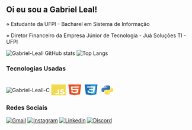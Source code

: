 
## Oi eu sou a Gabriel Leal!
⋄ Estudante da UFPI - Bacharel em Sistema de Informação

⋄ Diretor Financeiro da Empresa Júnior de Tecnologia - Juá Soluções TI - UFPI

![Gabriel-Leall GitHub stats](https://github-readme-stats.vercel.app/api?username=Gabriel-Leall&theme=midnight-purple&show_icons=true)
![Top Langs](https://github-readme-stats.vercel.app/api/top-langs/?username=Gabriel-Leall&layout=compact&theme=midnight-purple)


### Tecnologias Usadas
<div style="display: inline_block"><br>
  <img align="center" alt="Gabriel-Leall-C" height="32" width="40" src="https://cdn.jsdelivr.net/gh/devicons/devicon@latest/icons/c/c-original.svg" />
  <img align="center" alt="Gabriel-Leall-Js" height="30" width="40" src="https://raw.githubusercontent.com/devicons/devicon/master/icons/javascript/javascript-plain.svg">
  <img align="center" alt="Gabriel-Leall-HTML" height="30" width="40" src="https://raw.githubusercontent.com/devicons/devicon/master/icons/html5/html5-original.svg">
  <img align="center" alt="Gabriel-Leall-CSS" height="30" width="40" src="https://raw.githubusercontent.com/devicons/devicon/master/icons/css3/css3-original.svg">
  <img align="center" alt="Gabriel-Leall-Python" height="30" width="40" src="https://raw.githubusercontent.com/devicons/devicon/master/icons/python/python-original.svg">
</div>

### Redes Sociais
[![Gmail](https://img.shields.io/badge/Gmail-D14836?style=for-the-badge&logo=gmail&logoColor=white)](gabrielleal7153@gmail.com)
[![Instagram](https://img.shields.io/badge/Instagram-E4405F?style=for-the-badge&logo=instagram&logoColor=white)](https://www.instagram.com/gabriel_llim)
[![Linkedin](https://img.shields.io/badge/LinkedIn-0077B5?style=for-the-badge&logo=linkedin&logoColor=white)](https://www.linkedin.com/in/gabriel-llim)
[![Discord](https://img.shields.io/badge/Discord-7289DA?style=for-the-badge&logo=discord&logoColor=white)](https://discord.com/invite/5QczB8Kr)
